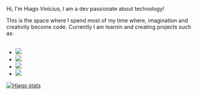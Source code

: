 Hi, I'm Hiago Vinicius, I am a dev passionate about technology!

This is the space where I spend most of my time where, imagination and creativity become code.
Currently I am learnin and creating projects such as:
<br>
<br>
- <img src="https://img.shields.io/badge/HTML5-E34F26?style=for-the-badge&logo=html5&logoColor=white"
/>
- <img src="https://img.shields.io/badge/CSS3-1572B6?style=for-the-badge&logo=css3&logoColor=white" />
- <img src="https://img.shields.io/badge/JavaScript-F7DF1E?style=for-the-badge&logo=javascript&logoColor=black"/>
- <img src="https://img.shields.io/badge/react%20os-0088CC?style=for-the-badge&logo=reactos&logoColor=white"/>


[![Hiago stats](https://github-readme-stats.vercel.app/api?username=HiagoVinicius10)](https://github.com/anuraghazra/github-readme-stats)
